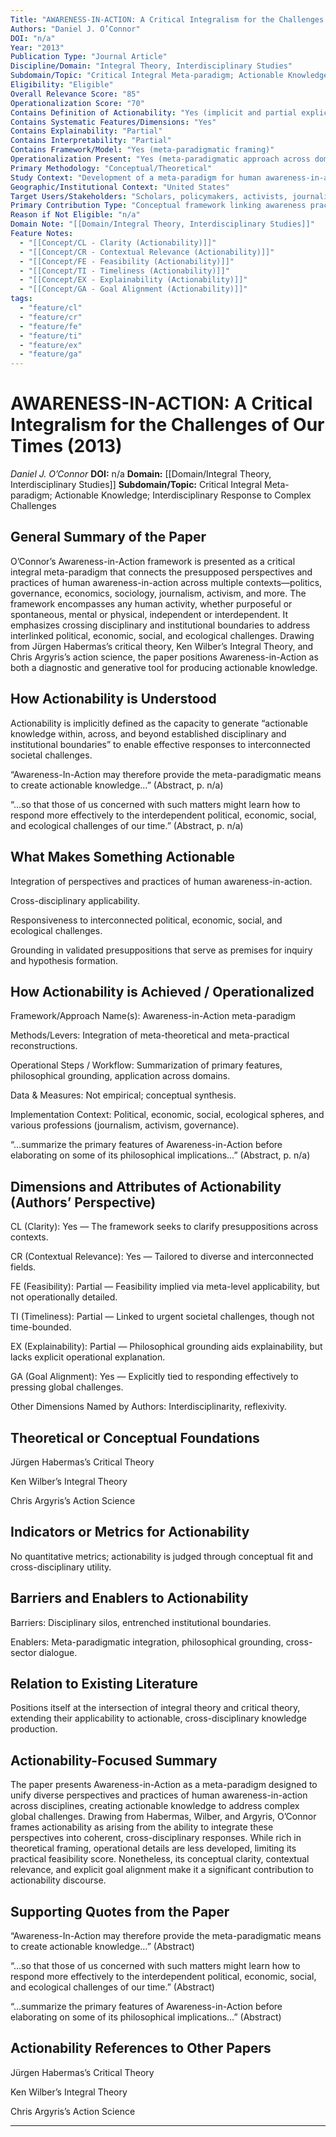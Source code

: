 ```yaml
---
Title: "AWARENESS-IN-ACTION: A Critical Integralism for the Challenges of Our Times"
Authors: "Daniel J. O’Connor"
DOI: "n/a"
Year: "2013"
Publication Type: "Journal Article"
Discipline/Domain: "Integral Theory, Interdisciplinary Studies"
Subdomain/Topic: "Critical Integral Meta-paradigm; Actionable Knowledge; Interdisciplinary Response to Complex Challenges"
Eligibility: "Eligible"
Overall Relevance Score: "85"
Operationalization Score: "70"
Contains Definition of Actionability: "Yes (implicit and partial explicit)"
Contains Systematic Features/Dimensions: "Yes"
Contains Explainability: "Partial"
Contains Interpretability: "Partial"
Contains Framework/Model: "Yes (meta-paradigmatic framing)"
Operationalization Present: "Yes (meta-paradigmatic approach across domains)"
Primary Methodology: "Conceptual/Theoretical"
Study Context: "Development of a meta-paradigm for human awareness-in-action applicable across political, economic, social, ecological challenges."
Geographic/Institutional Context: "United States"
Target Users/Stakeholders: "Scholars, policymakers, activists, journalists, social workers, interdisciplinary practitioners"
Primary Contribution Type: "Conceptual framework linking awareness practices to actionable knowledge"
Reason if Not Eligible: "n/a"
Domain Note: "[[Domain/Integral Theory, Interdisciplinary Studies]]"
Feature Notes:
  - "[[Concept/CL - Clarity (Actionability)]]"
  - "[[Concept/CR - Contextual Relevance (Actionability)]]"
  - "[[Concept/FE - Feasibility (Actionability)]]"
  - "[[Concept/TI - Timeliness (Actionability)]]"
  - "[[Concept/EX - Explainability (Actionability)]]"
  - "[[Concept/GA - Goal Alignment (Actionability)]]"
tags:
  - "feature/cl"
  - "feature/cr"
  - "feature/fe"
  - "feature/ti"
  - "feature/ex"
  - "feature/ga"
---
```

# AWARENESS-IN-ACTION: A Critical Integralism for the Challenges of Our Times (2013)
*Daniel J. O’Connor*
**DOI:** n/a
**Domain:** [[Domain/Integral Theory, Interdisciplinary Studies]]
**Subdomain/Topic:** Critical Integral Meta-paradigm; Actionable Knowledge; Interdisciplinary Response to Complex Challenges

## General Summary of the Paper
O’Connor’s Awareness-in-Action framework is presented as a critical integral meta-paradigm that connects the presupposed perspectives and practices of human awareness-in-action across multiple contexts—politics, governance, economics, sociology, journalism, activism, and more. The framework encompasses any human activity, whether purposeful or spontaneous, mental or physical, independent or interdependent. It emphasizes crossing disciplinary and institutional boundaries to address interlinked political, economic, social, and ecological challenges. Drawing from Jürgen Habermas’s critical theory, Ken Wilber’s Integral Theory, and Chris Argyris’s action science, the paper positions Awareness-in-Action as both a diagnostic and generative tool for producing actionable knowledge.

## How Actionability is Understood
Actionability is implicitly defined as the capacity to generate “actionable knowledge within, across, and beyond established disciplinary and institutional boundaries” to enable effective responses to interconnected societal challenges.  

  
“Awareness-In-Action may therefore provide the meta-paradigmatic means to create actionable knowledge…” (Abstract, p. n/a)  

  
“…so that those of us concerned with such matters might learn how to respond more effectively to the interdependent political, economic, social, and ecological challenges of our time.” (Abstract, p. n/a)

## What Makes Something Actionable
Integration of perspectives and practices of human awareness-in-action.

Cross-disciplinary applicability.

Responsiveness to interconnected political, economic, social, and ecological challenges.

Grounding in validated presuppositions that serve as premises for inquiry and hypothesis formation.

## How Actionability is Achieved / Operationalized
Framework/Approach Name(s): Awareness-in-Action meta-paradigm  

Methods/Levers: Integration of meta-theoretical and meta-practical reconstructions.  

Operational Steps / Workflow: Summarization of primary features, philosophical grounding, application across domains.  

Data &amp; Measures: Not empirical; conceptual synthesis.  

Implementation Context: Political, economic, social, ecological spheres, and various professions (journalism, activism, governance).  

  
“…summarize the primary features of Awareness-in-Action before elaborating on some of its philosophical implications…” (Abstract, p. n/a)

## Dimensions and Attributes of Actionability (Authors’ Perspective)
CL (Clarity): Yes — The framework seeks to clarify presuppositions across contexts.  

CR (Contextual Relevance): Yes — Tailored to diverse and interconnected fields.  

FE (Feasibility): Partial — Feasibility implied via meta-level applicability, but not operationally detailed.  

TI (Timeliness): Partial — Linked to urgent societal challenges, though not time-bounded.  

EX (Explainability): Partial — Philosophical grounding aids explainability, but lacks explicit operational explanation.  

GA (Goal Alignment): Yes — Explicitly tied to responding effectively to pressing global challenges.  

Other Dimensions Named by Authors: Interdisciplinarity, reflexivity.

## Theoretical or Conceptual Foundations
Jürgen Habermas’s Critical Theory  

Ken Wilber’s Integral Theory  

Chris Argyris’s Action Science

## Indicators or Metrics for Actionability
No quantitative metrics; actionability is judged through conceptual fit and cross-disciplinary utility.

## Barriers and Enablers to Actionability
Barriers: Disciplinary silos, entrenched institutional boundaries.  

Enablers: Meta-paradigmatic integration, philosophical grounding, cross-sector dialogue.

## Relation to Existing Literature
Positions itself at the intersection of integral theory and critical theory, extending their applicability to actionable, cross-disciplinary knowledge production.

## Actionability-Focused Summary
The paper presents Awareness-in-Action as a meta-paradigm designed to unify diverse perspectives and practices of human awareness-in-action across disciplines, creating actionable knowledge to address complex global challenges. Drawing from Habermas, Wilber, and Argyris, O’Connor frames actionability as arising from the ability to integrate these perspectives into coherent, cross-disciplinary responses. While rich in theoretical framing, operational details are less developed, limiting its practical feasibility score. Nonetheless, its conceptual clarity, contextual relevance, and explicit goal alignment make it a significant contribution to actionability discourse.

## Supporting Quotes from the Paper
“Awareness-In-Action may therefore provide the meta-paradigmatic means to create actionable knowledge…” (Abstract)  

“…so that those of us concerned with such matters might learn how to respond more effectively to the interdependent political, economic, social, and ecological challenges of our time.” (Abstract)  

“…summarize the primary features of Awareness-in-Action before elaborating on some of its philosophical implications…” (Abstract)

## Actionability References to Other Papers
Jürgen Habermas’s Critical Theory  

Ken Wilber’s Integral Theory  

Chris Argyris’s Action Science

---
